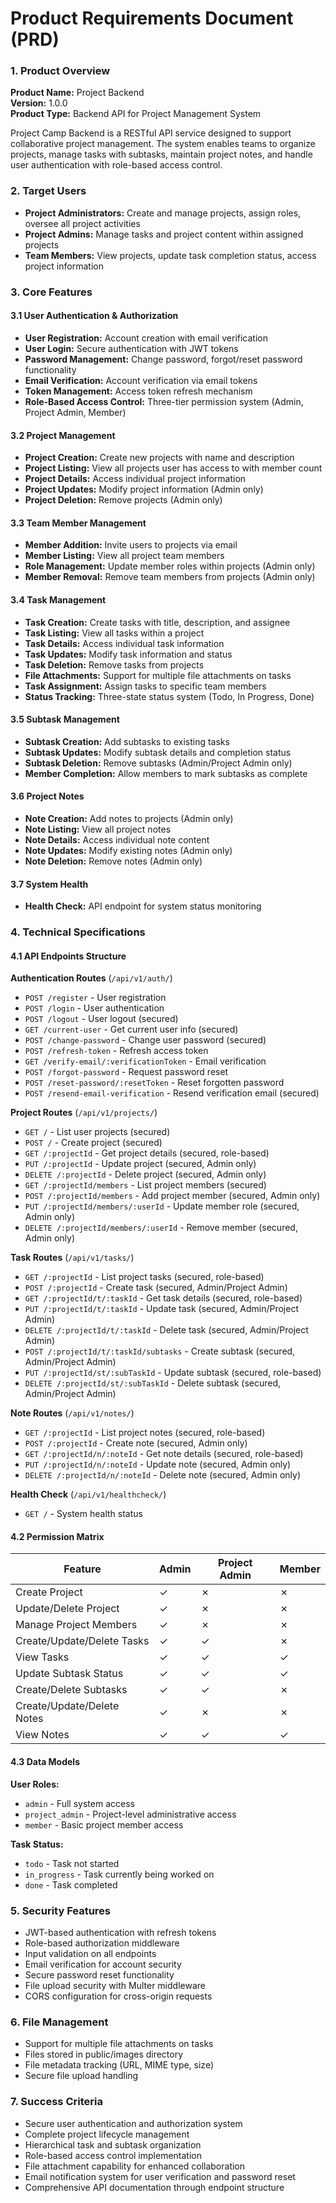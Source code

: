 # Product Requirements Document (PRD)


### 1. Product Overview

**Product Name:** Project  Backend  
**Version:** 1.0.0  
**Product Type:** Backend API for Project Management System

Project Camp Backend is a RESTful API service designed to support collaborative project management. The system enables teams to organize projects, manage tasks with subtasks, maintain project notes, and handle user authentication with role-based access control.

### 2. Target Users

- **Project Administrators:** Create and manage projects, assign roles, oversee all project activities
- **Project Admins:** Manage tasks and project content within assigned projects
- **Team Members:** View projects, update task completion status, access project information

### 3. Core Features

#### 3.1 User Authentication & Authorization

- **User Registration:** Account creation with email verification
- **User Login:** Secure authentication with JWT tokens
- **Password Management:** Change password, forgot/reset password functionality
- **Email Verification:** Account verification via email tokens
- **Token Management:** Access token refresh mechanism
- **Role-Based Access Control:** Three-tier permission system (Admin, Project Admin, Member)

#### 3.2 Project Management

- **Project Creation:** Create new projects with name and description
- **Project Listing:** View all projects user has access to with member count
- **Project Details:** Access individual project information
- **Project Updates:** Modify project information (Admin only)
- **Project Deletion:** Remove projects (Admin only)

#### 3.3 Team Member Management

- **Member Addition:** Invite users to projects via email
- **Member Listing:** View all project team members
- **Role Management:** Update member roles within projects (Admin only)
- **Member Removal:** Remove team members from projects (Admin only)

#### 3.4 Task Management

- **Task Creation:** Create tasks with title, description, and assignee
- **Task Listing:** View all tasks within a project
- **Task Details:** Access individual task information
- **Task Updates:** Modify task information and status
- **Task Deletion:** Remove tasks from projects
- **File Attachments:** Support for multiple file attachments on tasks
- **Task Assignment:** Assign tasks to specific team members
- **Status Tracking:** Three-state status system (Todo, In Progress, Done)

#### 3.5 Subtask Management

- **Subtask Creation:** Add subtasks to existing tasks
- **Subtask Updates:** Modify subtask details and completion status
- **Subtask Deletion:** Remove subtasks (Admin/Project Admin only)
- **Member Completion:** Allow members to mark subtasks as complete

#### 3.6 Project Notes

- **Note Creation:** Add notes to projects (Admin only)
- **Note Listing:** View all project notes
- **Note Details:** Access individual note content
- **Note Updates:** Modify existing notes (Admin only)
- **Note Deletion:** Remove notes (Admin only)

#### 3.7 System Health

- **Health Check:** API endpoint for system status monitoring

### 4. Technical Specifications

#### 4.1 API Endpoints Structure

**Authentication Routes** (`/api/v1/auth/`)

- `POST /register` - User registration
- `POST /login` - User authentication
- `POST /logout` - User logout (secured)
- `GET /current-user` - Get current user info (secured)
- `POST /change-password` - Change user password (secured)
- `POST /refresh-token` - Refresh access token
- `GET /verify-email/:verificationToken` - Email verification
- `POST /forgot-password` - Request password reset
- `POST /reset-password/:resetToken` - Reset forgotten password
- `POST /resend-email-verification` - Resend verification email (secured)

**Project Routes** (`/api/v1/projects/`)

- `GET /` - List user projects (secured)
- `POST /` - Create project (secured)
- `GET /:projectId` - Get project details (secured, role-based)
- `PUT /:projectId` - Update project (secured, Admin only)
- `DELETE /:projectId` - Delete project (secured, Admin only)
- `GET /:projectId/members` - List project members (secured)
- `POST /:projectId/members` - Add project member (secured, Admin only)
- `PUT /:projectId/members/:userId` - Update member role (secured, Admin only)
- `DELETE /:projectId/members/:userId` - Remove member (secured, Admin only)

**Task Routes** (`/api/v1/tasks/`)

- `GET /:projectId` - List project tasks (secured, role-based)
- `POST /:projectId` - Create task (secured, Admin/Project Admin)
- `GET /:projectId/t/:taskId` - Get task details (secured, role-based)
- `PUT /:projectId/t/:taskId` - Update task (secured, Admin/Project Admin)
- `DELETE /:projectId/t/:taskId` - Delete task (secured, Admin/Project Admin)
- `POST /:projectId/t/:taskId/subtasks` - Create subtask (secured, Admin/Project Admin)
- `PUT /:projectId/st/:subTaskId` - Update subtask (secured, role-based)
- `DELETE /:projectId/st/:subTaskId` - Delete subtask (secured, Admin/Project Admin)

**Note Routes** (`/api/v1/notes/`)

- `GET /:projectId` - List project notes (secured, role-based)
- `POST /:projectId` - Create note (secured, Admin only)
- `GET /:projectId/n/:noteId` - Get note details (secured, role-based)
- `PUT /:projectId/n/:noteId` - Update note (secured, Admin only)
- `DELETE /:projectId/n/:noteId` - Delete note (secured, Admin only)

**Health Check** (`/api/v1/healthcheck/`)

- `GET /` - System health status

#### 4.2 Permission Matrix

| Feature                    | Admin | Project Admin | Member |
| -------------------------- | ----- | ------------- | ------ |
| Create Project             | ✓     | ✗             | ✗      |
| Update/Delete Project      | ✓     | ✗             | ✗      |
| Manage Project Members     | ✓     | ✗             | ✗      |
| Create/Update/Delete Tasks | ✓     | ✓             | ✗      |
| View Tasks                 | ✓     | ✓             | ✓      |
| Update Subtask Status      | ✓     | ✓             | ✓      |
| Create/Delete Subtasks     | ✓     | ✓             | ✗      |
| Create/Update/Delete Notes | ✓     | ✗             | ✗      |
| View Notes                 | ✓     | ✓             | ✓      |

#### 4.3 Data Models

**User Roles:**

- `admin` - Full system access
- `project_admin` - Project-level administrative access
- `member` - Basic project member access

**Task Status:**

- `todo` - Task not started
- `in_progress` - Task currently being worked on
- `done` - Task completed

### 5. Security Features

- JWT-based authentication with refresh tokens
- Role-based authorization middleware
- Input validation on all endpoints
- Email verification for account security
- Secure password reset functionality
- File upload security with Multer middleware
- CORS configuration for cross-origin requests

### 6. File Management

- Support for multiple file attachments on tasks
- Files stored in public/images directory
- File metadata tracking (URL, MIME type, size)
- Secure file upload handling

### 7. Success Criteria

- Secure user authentication and authorization system
- Complete project lifecycle management
- Hierarchical task and subtask organization
- Role-based access control implementation
- File attachment capability for enhanced collaboration
- Email notification system for user verification and password reset
- Comprehensive API documentation through endpoint structure
